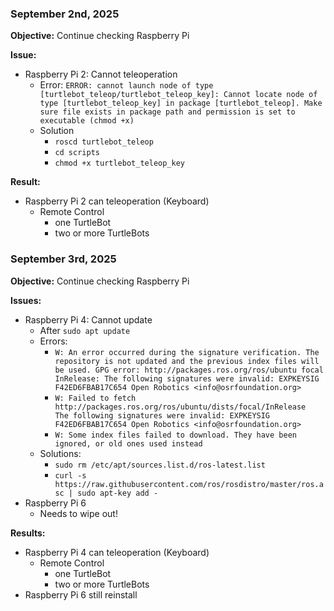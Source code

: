 
### September 2nd, 2025

**Objective:** Continue checking Raspberry Pi

**Issue:**
- Raspberry Pi 2: Cannot teleoperation
	- Error: `ERROR: cannot launch node of type [turtlebot_teleop/turtlebot_teleop_key]: Cannot locate node of type [turtlebot_teleop_key] in package [turtlebot_teleop]. Make sure file exists in package path and permission is set to executable (chmod +x)`
	- Solution
		- `roscd turtlebot_teleop`
		- `cd scripts`
		- `chmod +x turtlebot_teleop_key`

**Result:**
- Raspberry Pi 2 can teleoperation (Keyboard)
	- Remote Control
		- one TurtleBot
		- two or more TurtleBots

### September 3rd, 2025

**Objective:** Continue checking Raspberry Pi

**Issues:**
- Raspberry Pi 4: Cannot update
	- After `sudo apt update`
	- Errors:
		- `W: An error occurred during the signature verification. The repository is not updated and the previous index files will be used. GPG error: http://packages.ros.org/ros/ubuntu focal InRelease: The following signatures were invalid: EXPKEYSIG F42ED6FBAB17C654 Open Robotics <info@osrfoundation.org>`
		- `W: Failed to fetch http://packages.ros.org/ros/ubuntu/dists/focal/InRelease  The following signatures were invalid: EXPKEYSIG F42ED6FBAB17C654 Open Robotics <info@osrfoundation.org>`
		- `W: Some index files failed to download. They have been ignored, or old ones used instead`
	- Solutions:
		- `sudo rm /etc/apt/sources.list.d/ros-latest.list`
		- `curl -s https://raw.githubusercontent.com/ros/rosdistro/master/ros.asc | sudo apt-key add -`
- Raspberry Pi 6
	- Needs to wipe out!

**Results:**
- Raspberry Pi 4 can teleoperation (Keyboard)
	- Remote Control
		- one TurtleBot
		- two or more TurtleBots
- Raspberry Pi 6 still reinstall